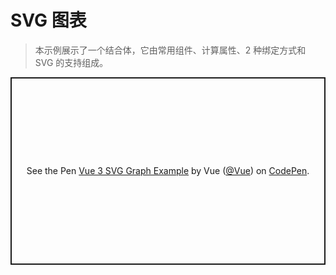 # SVG 图表

> 本示例展示了一个结合体，它由常用组件、计算属性、2 种绑定方式和 SVG 的支持组成。

<p class="codepen" data-height="300" data-theme-id="39028" data-default-tab="js,result" data-user="Vue" data-slug-hash="XWdmLWM" data-preview="true" data-editable="true" style="height: 300px; box-sizing: border-box; display: flex; align-items: center; justify-content: center; border: 2px solid; margin: 1em 0; padding: 1em;" data-pen-title="Vue 3 SVG Graph Example">
  <span>See the Pen <a href="https://codepen.io/team/Vue/pen/XWdmLWM">
  Vue 3 SVG Graph Example</a> by Vue (<a href="https://codepen.io/Vue">@Vue</a>)
  on <a href="https://codepen.io">CodePen</a>.</span>
</p>
<script async src="https://static.codepen.io/assets/embed/ei.js"></script>
